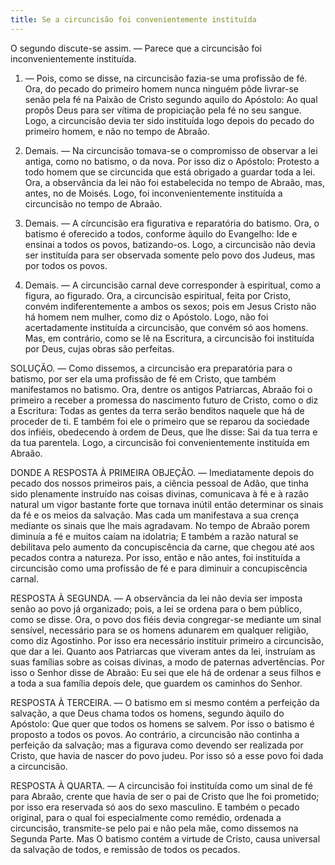 ```yaml
---
title: Se a circuncisão foi convenientemente instituída
---
```


O segundo discute-se assim. — Parece que a circuncisão foi inconvenientemente instituída.  

1. — Pois, como se disse, na circuncisão fazia-se uma profissão de fé. Ora, do pecado do primeiro homem nunca ninguém pôde livrar-se senão pela fé na Paixão de Cristo segundo aquilo do Apóstolo: Ao qual propôs Deus para ser vítima de propiciação pela fé no seu sangue. Logo, a circuncisão devia ter sido instituída logo depois do pecado do primeiro homem, e não no tempo de Abraão.  

2. Demais. — Na circuncisão tomava-se o compromisso de observar a lei antiga, como no batismo, o da nova. Por isso diz o Apóstolo: Protesto a todo homem que se circuncida que está obrigado a guardar toda a lei. Ora, a observância da lei não foi estabelecida no tempo de Abraão, mas, antes, no de Moisés. Logo, foi inconvenientemente instituída a circuncisão no tempo de Abraão.  

3. Demais. — A círcuncisão era figurativa e reparatória do batismo. Ora, o batismo é oferecido a todos, conforme àquilo do Evangelho: Ide e ensinai a todos os povos, batizando-os. Logo, a circuncisão não devia ser instituída para ser observada somente pelo povo dos Judeus, mas por todos os povos.  

4. Demais. — A circuncisão carnal deve corresponder à espiritual, como a figura, ao figurado. Ora, a circuncisão espiritual, feita por Cristo, convém indiferentemente a ambos os sexos; pois em Jesus Cristo não há homem nem mulher, como diz o Apóstolo. Logo, não foi acertadamente instituída a circuncisão, que convém só aos homens.  Mas, em contrário, como se lê na Escritura, a circuncisão foi instituída por Deus, cujas obras são perfeitas.  

SOLUÇÃO. — Como dissemos, a circuncisão era preparatória para o batismo, por ser ela uma profissão de fé em Cristo, que também manifestamos no batismo. Ora, dentre os antigos Patriarcas, Abraão foi o primeiro a receber a promessa do nascimento futuro de Cristo, como o diz a Escritura: Todas as gentes da terra serão benditos naquele que há de proceder de ti. E também foi ele o primeiro que se reparou da sociedade dos infiéis, obedecendo à ordem de Deus, que lhe disse: Sai da tua terra e da tua parentela. Logo, a circuncisão foi convenientemente instituída em Abraão.  

DONDE A RESPOSTA À PRIMEIRA OBJEÇÃO. — Imediatamente depois do pecado dos nossos primeiros pais, a ciência pessoal de Adão, que tinha sido plenamente instruído nas coisas divinas, comunicava à fé e à razão natural um vigor bastante forte que tornava inútil então determinar os sinais da fé e os meios da salvação. Mas cada um manifestava a sua crença mediante os sinais que lhe mais agradavam. No tempo de Abraão porem diminuía a fé e muitos caíam na idolatria; E também a razão natural se debilitava pelo aumento da concupiscência da carne, que chegou até aos pecados contra a natureza. Por isso, então e não antes, foi instituída a circuncisão como uma profissão de fé e para diminuir a concupiscência carnal.  

RESPOSTA À SEGUNDA. — A observância da lei não devia ser imposta senão ao povo já organizado; pois, a lei se ordena para o bem público, como se disse. Ora, o povo dos fiéis devia congregar-se mediante um sinal sensível, necessário para se os homens adunarem em qualquer religião, como diz Agostinho. Por isso era necessário instituir primeiro a circuncisão, que dar a lei. Quanto aos Patriarcas que viveram antes da lei, instruíam as suas famílias sobre as coisas divinas, a modo de paternas advertências. Por isso o Senhor disse de Abraão: Eu sei que ele há de ordenar a seus filhos e a toda a sua família depois dele, que guardem os caminhos do Senhor. 

RESPOSTA À TERCEIRA. — O batismo em si mesmo contém a perfeição da salvação, a que Deus chama todos os homens, segundo àquilo do Apóstolo: Que quer que todos os homens se salvem. Por isso o batismo é proposto a todos os povos. Ao contrário, a circuncisão não continha a perfeição da salvação; mas a figurava como devendo ser realizada por Cristo, que havia de nascer do povo judeu. Por isso só a esse povo foi dada a circuncisão.  

RESPOSTA À QUARTA. — A circuncisão foi instituída como um sinal de fé para Abraão, crente que havia de ser o pai de Cristo que lhe foi prometido; por isso era reservada só aos do sexo masculino. E também o pecado original, para o qual foi especialmente como remédio, ordenada a circuncisão, transmite-se pelo pai e não pela mãe, como dissemos na Segunda Parte. Mas O batismo contém a virtude de Cristo, causa universal da salvação de todos, e remissão de todos os pecados.